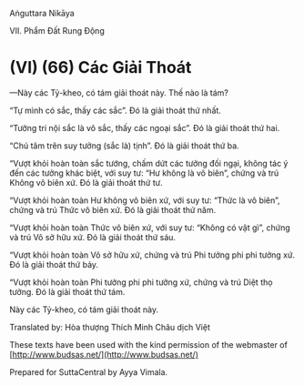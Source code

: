  

Aṅguttara Nikāya

VII. Phẩm Ðất Rung Ðộng

# (VI) (66) Các Giải Thoát

—Này các Tỷ-kheo, có tám giải thoát này. Thế nào là tám?

“Tự mình có sắc, thấy các sắc”. Ðó là giải thoát thứ nhất.

“Tưởng tri nội sắc là vô sắc, thấy các ngoại sắc”. Ðó là giải thoát thứ hai.

“Chú tâm trên suy tưởng (sắc là) tịnh”. Ðó là giải thoát thứ ba.

“Vượt khỏi hoàn toàn sắc tướng, chấm dứt các tưởng đối ngại, không tác ý đến các tưởng khác biệt, với suy tư: “Hư không là vô biên”, chứng và trú Không vô biên xứ. Ðó là giải thoát thứ tư.

“Vượt khỏi hoàn toàn Hư không vô biên xứ, với suy tư: “Thức là vô biên”, chứng và trú Thức vô biên xứ. Ðó là giải thoát thứ năm.

“Vượt khỏi hoàn toàn Thức vô biên xứ, với suy tư: “Không có vật gì”, chứng và trú Vô sở hữu xứ. Ðó là giải thoát thứ sáu.

“Vượt khỏi hoàn toàn Vô sở hữu xứ, chứng và trú Phi tưởng phi phi tưởng xứ. Ðó là giải thoát thứ bảy.

“Vượt khỏi hoàn toàn Phi tưởng phi phi tưởng xứ, chứng và trú Diệt thọ tưởng. Ðó là giải thoát thứ tám.

Này các Tỷ-kheo, có tám giải thoát này.

Translated by: Hòa thượng Thích Minh Châu dịch Việt

These texts have been used with the kind permission of the webmaster of [http://www.budsas.net/](http://www.budsas.net/)

Prepared for SuttaCentral by Ayya Vimala.